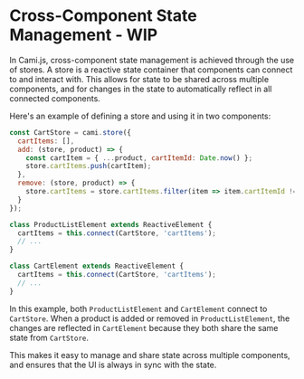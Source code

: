 # Cross-Component State Management - WIP

In Cami.js, cross-component state management is achieved through the use of stores. A store is a reactive state container that components can connect to and interact with. This allows for state to be shared across multiple components, and for changes in the state to automatically reflect in all connected components.

Here's an example of defining a store and using it in two components:

```javascript
const CartStore = cami.store({
  cartItems: [],
  add: (store, product) => {
    const cartItem = { ...product, cartItemId: Date.now() };
    store.cartItems.push(cartItem);
  },
  remove: (store, product) => {
    store.cartItems = store.cartItems.filter(item => item.cartItemId !== product.cartItemId);
  }
});

class ProductListElement extends ReactiveElement {
  cartItems = this.connect(CartStore, 'cartItems');
  // ...
}

class CartElement extends ReactiveElement {
  cartItems = this.connect(CartStore, 'cartItems');
  // ...
}
```

In this example, both `ProductListElement` and `CartElement` connect to `CartStore`. When a product is added or removed in `ProductListElement`, the changes are reflected in `CartElement` because they both share the same state from `CartStore`.

This makes it easy to manage and share state across multiple components, and ensures that the UI is always in sync with the state.
